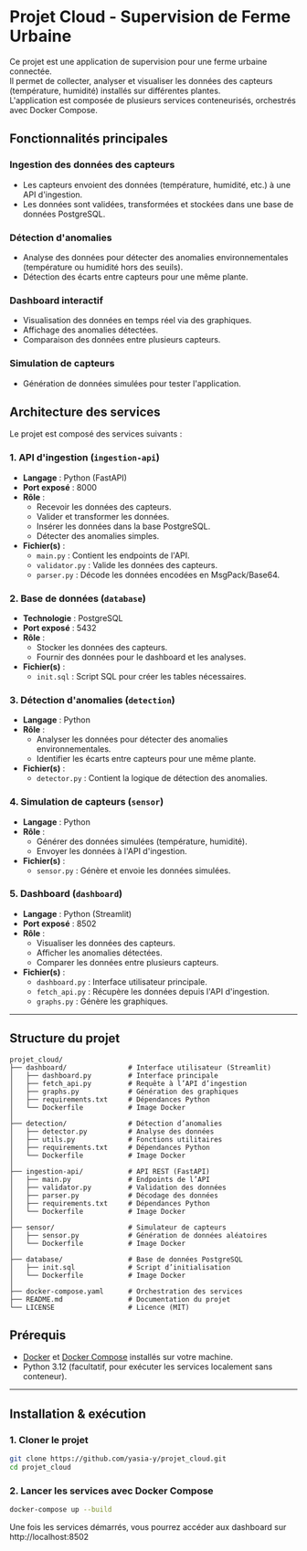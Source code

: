 # Projet Cloud - Supervision de Ferme Urbaine

Ce projet est une application de supervision pour une ferme urbaine connectée.  
Il permet de collecter, analyser et visualiser les données des capteurs (température, humidité) installés sur différentes plantes.  
L'application est composée de plusieurs services conteneurisés, orchestrés avec Docker Compose.

## Fonctionnalités principales

### Ingestion des données des capteurs

- Les capteurs envoient des données (température, humidité, etc.) à une API d'ingestion.
- Les données sont validées, transformées et stockées dans une base de données PostgreSQL.

### Détection d'anomalies

- Analyse des données pour détecter des anomalies environnementales (température ou humidité hors des seuils).
- Détection des écarts entre capteurs pour une même plante.

### Dashboard interactif

- Visualisation des données en temps réel via des graphiques.
- Affichage des anomalies détectées.
- Comparaison des données entre plusieurs capteurs.

### Simulation de capteurs

- Génération de données simulées pour tester l'application.

## Architecture des services

Le projet est composé des services suivants :

### 1. API d'ingestion (`ingestion-api`)

- **Langage** : Python (FastAPI)  
- **Port exposé** : 8000  
- **Rôle** :
  - Recevoir les données des capteurs.
  - Valider et transformer les données.
  - Insérer les données dans la base PostgreSQL.
  - Détecter des anomalies simples.
- **Fichier(s)** :
  - `main.py` : Contient les endpoints de l'API.
  - `validator.py` : Valide les données des capteurs.
  - `parser.py` : Décode les données encodées en MsgPack/Base64.

### 2. Base de données (`database`)

- **Technologie** : PostgreSQL  
- **Port exposé** : 5432  
- **Rôle** :
  - Stocker les données des capteurs.
  - Fournir des données pour le dashboard et les analyses.
- **Fichier(s)** :
  - `init.sql` : Script SQL pour créer les tables nécessaires.

### 3. Détection d'anomalies (`detection`)

- **Langage** : Python  
- **Rôle** :
  - Analyser les données pour détecter des anomalies environnementales.
  - Identifier les écarts entre capteurs pour une même plante.
- **Fichier(s)** :
  - `detector.py` : Contient la logique de détection des anomalies.

### 4. Simulation de capteurs (`sensor`)

- **Langage** : Python  
- **Rôle** :
  - Générer des données simulées (température, humidité).
  - Envoyer les données à l'API d'ingestion.
- **Fichier(s)** :
  - `sensor.py` : Génère et envoie les données simulées.

### 5. Dashboard (`dashboard`)

- **Langage** : Python (Streamlit)  
- **Port exposé** : 8502  
- **Rôle** :
  - Visualiser les données des capteurs.
  - Afficher les anomalies détectées.
  - Comparer les données entre plusieurs capteurs.
- **Fichier(s)** :
  - `dashboard.py` : Interface utilisateur principale.
  - `fetch_api.py` : Récupère les données depuis l'API d'ingestion.
  - `graphs.py` : Génère les graphiques.


---

## Structure du projet

```
projet_cloud/
├── dashboard/               # Interface utilisateur (Streamlit)
│   ├── dashboard.py         # Interface principale
│   ├── fetch_api.py         # Requête à l’API d’ingestion
│   ├── graphs.py            # Génération des graphiques
│   ├── requirements.txt     # Dépendances Python
│   └── Dockerfile           # Image Docker
│
├── detection/               # Détection d’anomalies
│   ├── detector.py          # Analyse des données
│   ├── utils.py             # Fonctions utilitaires
│   ├── requirements.txt     # Dépendances Python
│   └── Dockerfile           # Image Docker
│
├── ingestion-api/           # API REST (FastAPI)
│   ├── main.py              # Endpoints de l’API
│   ├── validator.py         # Validation des données
│   ├── parser.py            # Décodage des données
│   ├── requirements.txt     # Dépendances Python
│   └── Dockerfile           # Image Docker
│
├── sensor/                  # Simulateur de capteurs
│   ├── sensor.py            # Génération de données aléatoires
│   └── Dockerfile           # Image Docker
│
├── database/                # Base de données PostgreSQL
│   ├── init.sql             # Script d’initialisation
│   └── Dockerfile           # Image Docker
│
├── docker-compose.yaml      # Orchestration des services
├── README.md                # Documentation du projet
└── LICENSE                  # Licence (MIT)

```

## Prérequis

- [Docker](https://www.docker.com/) et [Docker Compose](https://docs.docker.com/compose/) installés sur votre machine.
- Python 3.12 (facultatif, pour exécuter les services localement sans conteneur).

---

## Installation & exécution

### 1. Cloner le projet

```bash
git clone https://github.com/yasia-y/projet_cloud.git
cd projet_cloud
```
### 2. Lancer les services avec Docker Compose

```bash
docker-compose up --build
```
Une fois les services démarrés, vous pourrez accéder aux dashboard sur http://localhost:8502


